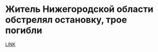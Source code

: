 # Житель Нижегородской области обстрелял остановку, трое погибли



[LINK](https://varlamov.ru/4053686.html)
